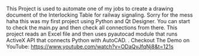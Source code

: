 This Project is used to automate one of my jobs to create a drawing document of the Interlocking Table for railway signaling.
Sorry for the mess haha this was my first project using Python and Qt Designer. You can start to check the main.py and then check all connections from there.
This project reads an Excel file and then uses pyautocad module that runs ActiveX API that connects Python with AutoCAD.
.
Checkout The Demo on YouTube: https://www.youtube.com/watch?v=ODaQvJfqNj8&t=121s
